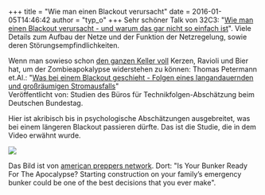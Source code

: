 +++
title = "Wie man einen Blackout verursacht"
date = 2016-01-05T14:46:42
author = "typ_o"
+++
Sehr schöner Talk von 32C3: "[Wie man einen Blackout verursacht - und
warum das gar nicht so einfach
ist](https://media.ccc.de/v/32c3-7323-wie_man_einen_blackout_verursacht#video)".
Viele Details zum Aufbau der Netze und der Funktion der Netzregelung,
sowie deren Störungsempfindlichkeiten.  
  
Wenn man sowieso schon [den ganzen Keller
voll](http://diyprepping.com/survivalist-prepper-homesteader/) Kerzen,
Ravioli und Bier hat, um der Zombieapokalypse widerstehen zu können:
Thomas Petermann et.Al.: "[Was bei einem Blackout geschieht - Folgen
eines langandauernden und großräumigen
Stromausfalls](https://www.tab-beim-bundestag.de/de/pdf/publikationen/buecher/petermann-etal-2011-141.pdf)"  
Veröffentlicht von: Studien des Büros für Technikfolgen-Abschätzung beim
Deutschen Bundestag.  
  
Hier ist akribisch bis in psychologische Abschätzungen ausgebreitet, was
bei einem längeren Blackout passieren dürfte. Das ist die Studie, die in
dem Video erwähnt wurde.  
  
[![](https://flipdot.org/blog/uploads/IMG_1814.serendipityThumb.jpg)](https://flipdot.org/blog/uploads/IMG_1814.jpg)  
  
Das Bild ist von [american preppers
network](http://americanpreppersnetwork.com/). Dort: "Is Your Bunker
Ready For The Apocalypse? Starting construction on your family’s
emergency bunker could be one of the best decisions that you ever make".
